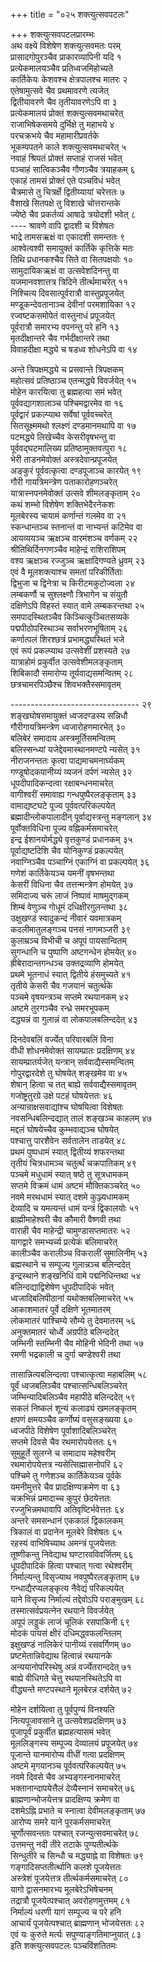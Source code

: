 +++
title = "०२५ शक्त्युत्सवपटलः"

+++
शक्त्युत्सवपटलप्रारम्भः    
अथ वक्ष्ये विशेषेण शक्त्युत्सवमतः परम्  
प्रासादगोपुरञ्चैव प्राकारव्यापिनी यदि १  
प्रत्येकमालयञ्चैव प्रतिध्वजमिहोच्यते  
कार्तिकेयः केशवश्च क्षेत्रपालश्च मातरः २  
एतेषामुत्सवे चैव प्रथमावरणे त्यजेत्  
द्वितीयावरणे चैव तृतीयावरणेऽपि वा ३  
प्रत्येकमालयं प्रोक्तं शक्त्युत्सवमथाचरेत्  
राजाभिषेकसमये दुर्भिक्षे तु महाभये ४  
परचक्रभये चैव महामारीप्रवर्तके  
भूकम्पपतने काले शक्त्युत्सवमथाचरेत् ५  
नवाहं श्रियतं प्रोक्तं सप्ताहं राजसं भवेत्  
पञ्चाहं सात्विकञ्चैव गौणञ्चैव त्रयाहकम् ६  
एकाहं तामसं प्रोक्तं एते पञ्चविधं भवेत्  
चैत्रमासे तु चित्रर्क्षे द्वितीय्यायां चरेत्ततः ७  
वैशाखे सितपक्षे तु विशाखे चोत्तरान्तके  
ज्येष्ठे चैव प्रकर्तव्यं आषाढे त्रयोदशी भवेत् ८  
---- श्रावणे वापि द्वादशी च विशेषतः  
भाद्रे तामसऋक्षं वा एकादशी समन्ततः ९  
आश्वेत्वश्वी समायुक्तं कार्तिके कृत्तिके मतः  
तिथि प्रधानकश्चैव सिते वा सितपक्षयोः १०  
सामुदायिकऋक्षं वा उत्सवेशदिनन्तु वा  
यजमानवशात्तत्र त्रिदिने तीर्त्थमाचरेत् ११  
निश्चित्य दिवसात्पूर्वरात्रौ वास्तुप्रपूजयेत्  
मण्डूकन्देवतानाञ्च देवीनां परमशायिका १२  
रज्वष्टकसमोपेतं वास्तुनाधं प्रपूजयेत्  
पूर्वरात्रौ समारभ्य वपनन्तु परे हनि १३  
मृतदीक्षान्तरे चैव गर्भदीक्षान्तरे तथा  
विवाहदीक्षा मद्ध्ये च षडध्व शोधनेऽपि वा १४  

अन्ते त्रिपक्षमद्ध्ये च प्रसवान्ते त्रिपक्षकम्  
महोत्सवं प्रतिष्ठाञ्च एतन्मद्ध्ये विवर्जयेत् १५  
मोहेन कारयित्वा तु ब्रह्महत्या समं भवेत्  
पूर्ववद्यागशालाञ्च पश्चिमद्वारमेव वा १६  
पूर्वद्वारं प्रकल्प्याथ सर्वेषां पूर्ववच्चरेत्  
सितसूक्ष्ममथो श्लक्ष्णं दण्डमानमथापि वा १७  
पटमद्ध्ये लिखेच्चैव केसरीवृषभन्तु वा  
पूर्ववद्घटमालिख्य प्रतिष्ठामुक्तवत्पुरा १८  
भेरी ताडनमेवोक्तं अस्त्रदेवान्प्रपूजयेत्  
अङ्कुरं पूर्ववत्कृत्वा दण्डपूजाञ्च कारयेत् १९  
गौरी गायत्रिमन्त्रेण पताकारोहणञ्चरेत्  
यात्रास्नपनमेवोक्तं उत्सवे शीमलङ्कृताम् २०  
कथं शम्भो विशेषेण शक्तिभेदैरनेकशः  
मूलबेरस्य चायामं कर्णान्तं गलमेव वा २१  
स्कन्धान्तञ्च स्तनान्तं वा नाभ्यन्तं कटिमेव वा  
आयव्ययञ्च ऋक्षञ्च वारमंशञ्च वर्णकम् २२  
श्रीतिथिर्दिनगणञ्चैव माहेन्द्रं राशिराशिपम्  
वश्य ऋक्षञ्च रज्जुञ्च ऋक्षादिगण्यते ध्रुवम् २३  
एवं वै मूलशक्त्याश्च समतां परिकीर्तिताः  
द्विभुजा च द्विनेत्रा च किरीटमकुटोज्वला २४  
लम्बकर्णौ च सुश्लक्ष्णौ त्रिभागेन च संयुतौ  
दक्षिणेऽपि विहस्तं स्यात् वामे लम्बकरन्तथा २५  
समपादस्थितञ्चैव किञ्चित्कुञ्चितसव्यके  
पद्मपीठोपरिस्थाञ्च सर्वाभरणभूषिताम् २६  
कर्णात्पलं शिरश्छत्रं प्रभामद्ध्यस्थितं भजे  
एवं रूपं प्रकल्प्याथ उत्सवेशीं प्रशस्यते २७  
यात्राहोमं प्रकुर्वीत उत्सवेशीमलङ्कृताम्  
शिबिकादौ समारोप्य तूर्यवाद्यसमन्वितम् २८  
छत्रचामरपिञ्छैश्च शिवभक्तैस्समावृतम्  

-------------------------------- २९  
शङ्खघोषसमायुक्तं ध्वजदण्डस्य सन्निधौ  
गौरीगायत्रिमन्त्रेण ध्वजारोहणमारभेत् ३०  
बलिबेरं समादाय अस्त्रमूर्तिसमन्वितम्  
बलिस्सन्ध्यां यजेद्देवमास्थानमण्टपे न्यसेत् ३१  
नीराजनन्ततः कृत्वा पाद्यमाचमनार्घ्यकम्  
गण्डूषोदकपानीय्यं व्यजनं दर्पणं न्यसेत् ३२  
धूपदीपादिकन्दत्वा रक्षाबन्धनमाचरेत्  
वागीश्वरीं समावाह्य गन्धपुष्पैरलङ्कृताम् ३३  
वामाद्यष्टघटे पूज्य पूर्ववत्परिकल्पयेत्  
ब्रह्मादीन्लोकपालादीन् पूर्वाद्यस्त्रन्तु मङ्गलान् ३४  
पूर्वोक्तविधिना पूज्य वह्निकर्मसमाचरेत्  
इन्द्र ईशानयोर्मद्ध्ये वृत्तकुण्डं प्रधानकम् ३५  
पूर्वाद्यष्टदिशि चैव योनिकुण्डं प्रकल्पयेत्  
नवाग्निञ्चैव पञ्चाग्निं एकाग्निं वा प्रकल्पयेत् ३६  
गणेशं कार्तिकेयञ्च यमनीं वृषभन्तथा  
केसरीं विधिना चैव तत्तन्मन्त्रेण होमयेत् ३७  
समिदाज्य चरूं लाजं निष्पावं माषमुद्गकम्  
शिम्बं वेणुञ्च गोधूमं दधिक्षीरगुलन्तथा ३८  
उक्षुखण्डं स्वादुकन्दं नीवारं यवमात्रकम्  
कदलीमातुलङ्गञ्च पनसं नागमञ्जरी ३९  
कुलाम्रञ्च विभीची च अपूपं पायसान्वितम्  
सुगन्धानि च पुष्पाणि अष्टगन्धेन होमयेत् ४०  
ह्रीबेरादान्तगन्धञ्च उक्तद्रव्याणि होमयेत्  
प्रथमे भूतनाधं स्यात् द्वितीये हंसमुच्यते ४१  
तृतीये केसरी चैव गजयानं चतुर्त्थके  
पञ्चमे वृषयन्त्रञ्च सप्तमे रथयानकम् ४२  
अष्टमे तुरगञ्चैव रन्ध्रे समरभूपकम्  
दद्ध्यन्नं वा गुलान्नं वा लोकपालबलिन्ददेत् ४३  

दिनदेवबलिं वर्ज्येत् परिवारबलिं विना  
वीधी शोधनमेवोक्तं सायम्प्रातः प्रदक्षिणम् ४४  
सायम्प्रातर्यजेत् यन्त्रान् सर्ववाद्यैस्समन्वितम्  
गोपुरद्वारदेशे तु घोषयेत् शङ्खमेव वा ४५  
शेषान् हित्वा च तत् बाह्ये सर्ववाद्यैस्समावृतम्  
गजोष्ट्रतुरग्रे उक्षे पटहं घोषयेत्ततः ४६  
अन्यान्राक्षसवाद्यांश्च घोषयित्वा विशेषतः  
नवसन्धिबलिन्दद्यात् तालं शङ्खञ्च काहलम् ४७  
मद्दलं घोषयेच्चैव कुम्भवाद्यञ्च घोषयेत्  
पश्चात्तु पारशैवेन सर्वतालेन ताडयेत् ४८  
प्रथमं पुष्पधामं स्यात् द्वितीय्यं शफरन्तथा  
तृतीयं चित्रधामञ्च चतुर्त्थं चक्रपातिकम् ४९  
पञ्चमे मधुधामं स्यात् षष्ठे तु सूत्रधामकम्  
सप्तमे विक्रमं धामं अष्टमं मौक्तिकञ्चरेत् ५०  
नवमे मरथधामं स्यात् दशमे कुञ्ज्यधामकम्  
देव्यादि च यमत्यन्तं धामं यन्त्रं द्विकालयोः ५१  
ब्राह्मीमाहेश्वरी चैव कौमारी वैष्णवी तथा  
वाराही चैव माहेन्द्री चामुण्डासप्तमातरः ५२  
यागद्वारे समभ्यर्च्य प्रत्येकं बलिमाचरेत्  
कालीञ्चैव करालीञ्च विकरालीं सुमालिनीम् ५३  
ब्रह्मस्थाने च सम्पूज्य गुलान्नञ्च बलिन्ददेत्  
इन्द्रस्थाने शङ्खनिधिं वामे पद्मनिधिन्तथा ५४  
बलिन्दद्याद्विशेषेण धूपदीपादिकं भवेत्  
ध्वजादिबलिपीठानां यथोक्तबलिमाचरेत् ५५  
आकाशमातरं पूर्वे दक्षिणे भूतमातरम्  
लोकमातरं पाश्चिम्ये सौम्ये तु देवमातरम् ५६  
अनुक्तमातरं चोर्ध्वे अग्रपीठे बलिन्ददेत्  
जम्भिनी स्तम्भिनी चैव मोहिनी भेदिनी तथा ५७  
रमणी भद्रकाली च दुर्गा चण्डेश्वरी तथा  

तासान्नित्यबलिन्दत्वा पश्चात्कृत्वा महाबलिम् ५८  
पूर्वं ध्वजबलिञ्चैव पश्चात्सन्धिबलिञ्चरेत्  
जम्भिन्यादिबलिञ्चैव महापीठे बलिन्ददेत् ५९  
सकलं निष्कलं शून्यं कलाढ्यं खमलङ्कृतम्  
क्षपणं क्षमयञ्चैव कर्णोष्यं वसुसङ्ख्यया ६०  
ध्वजपीठे विशेषेण पूर्वाशादिबलिञ्चरेत्  
सप्तमे दिवसे चैव रथमारोपयेत्ततः ६१  
सुमुहूर्ते सुलग्ने च समादाय महेश्वरीम्  
रथमारोपयेत्तत्र न्यसेत्सिह्मासनोपरि ६२  
पश्चिमे तु गणेशञ्च कार्तिकेयञ्च पूर्वके  
यमनीमुत्तरे चैव प्रादक्षिण्यक्रमेण वा ६३  
चक्रभिन्नं प्रमादाच्च कुपुरं छेदयेत्ततः  
रज्जुभिन्नमथावापि अतिवृष्टिर्भवेत्ततः ६४  
अन्तरे समसन्धानं एककालं द्विकालकम्  
त्रिकालं वा प्रदानेन मूलबेरे विशेषतः ६५  
रहस्यं वाभिषिच्याथ अमन्त्रं पूजयेत्ततः  
तूष्णीकन्तु निवेद्याथ घण्टारवविवर्जितम् ६६  
धूपदीपादिकं हित्वा पश्चात् गत्वा रथेश्वरीम्  
निर्माल्यन्तु विसृज्याथ नवपुष्पैरलङ्कृताम् ६७  
गन्धाद्यैरप्यलङ्कृत्य नैवेद्यं परिकल्पयेत्  
याने विसृज्य निर्माल्यं तद्देवोऽपि पराङ्मुखम् ६८  
तस्मात्सर्वप्रयत्नेन रथयाने विवर्जयेत्  
अपूपं लड्डुकं लाजं चूलिकं रसपाकिनी ६९  
मोदकं पायसं क्षीरं दधिमद्ध्वफलन्तिलम्  
इक्षुखण्डं नालिकेरं पानीय्यं रसवर्गिणम् ७०  
प्रष्टमेतान्निवेद्याथ हित्वान्नं रथयानके  
अन्ययानोपरिस्थेषु अन्नं वर्ज्येतरान्ददेत् ७१  
बाह्ये वीधिगते चेत्तु रथयानस्थितेऽपि वा  
वीद्ध्यन्ते मण्टपस्थाने मूलबेरन्न दर्शयेत् ७२  

मोहेन दर्शयित्वा तु पूर्वपुण्यं विनश्यति  
नित्यपूजावसाने तु उत्सवेशप्रदक्षिणम् ७३  
पूजापूर्वं प्रकुर्वीत ब्रह्महत्यासमं भवेत्  
मूललिङ्गस्य सम्पूज्य देव्यालयं प्रपूजयेत् ७४  
पूजान्ते यानमारोप्य वीधीं गत्वा प्रदक्षिणम्  
अष्टमे मृगयानञ्च पूर्ववत्परिकल्पयेत् ७५  
नवमे दिवसे चैव अभ्यङ्गस्नानमाचरेत्  
भक्तानान्दापयेत्तैलं देव्यैस्नानं समाचरेत् ७६  
ब्राह्मणान्भोजयेत्तत्र प्रादक्षिण्य क्रमेण वा  
दशमेऽह्नि प्रभाते च स्नात्वा देवीमलङ्कृताम् ७७  
आरोप्य समरे याने पूरकर्मसमाचरेत्  
चूर्णोत्सवन्ततः पश्चात् रजन्युत्सवमाचरेत् ७८  
उत्तमन्तु नदी तीरे तटाके पुण्यतीर्त्थके  
सिन्धुतीरे च सिन्धौ च मद्ध्याह्ने वा विशेषतः ७९  
गङ्गादिसप्ततीर्त्थानि कलशे पूजयेत्ततः  
अस्त्रेशं पूजयेत्तत्र तीर्त्थकर्मसमाचरेत् ८०  
यागो द्वासनमारभ्य मूलबेरेऽभिषेचनम्  
तद्रात्रौ पूजयेत्पश्चात् अवरोहणमुत्तमम् ८१  
निर्माल्यं धरणी यागं सम्पूज्य च परे हनि  
आचार्यं पूजयेत्पश्चात् ब्राह्मणान् भोजयेत्ततः ८२  
एवं यः कुरुते मर्त्यः सपुण्याङ्गतिमाप्नुयात् ८३  
इति शक्त्युत्सवपटलः पञ्चविंशतितमः  
